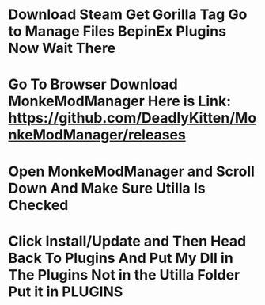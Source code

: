 # Download Steam Get Gorilla Tag Go to Manage Files BepinEx Plugins Now Wait There
# Go To Browser Download MonkeModManager Here is Link: https://github.com/DeadlyKitten/MonkeModManager/releases
# Open MonkeModManager and Scroll Down And Make Sure Utilla Is Checked
# Click Install/Update and Then Head Back To Plugins And Put My Dll in The Plugins Not in the Utilla Folder Put it in PLUGINS
